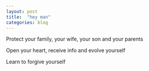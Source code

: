 ```yaml
---
layout: post
title:  "hey man"
categories: blog
---
```


Protect your family, your wife, your son and your parents

Open your heart, receive info and evolve yourself

Learn to forgive yourself